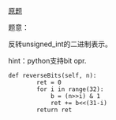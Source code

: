 [原题](https://leetcode.com/problems/reverse-bits/)

题意：

反转unsigned_int的二进制表示。

hint：python支持bit opr.

```
def reverseBits(self, n):
        ret = 0
        for i in range(32):
            b = (n>>i) & 1
            ret += b<<(31-i)
        return ret
```